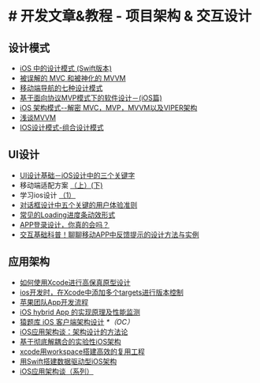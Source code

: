 # \# 开发文章&教程 - 项目架构 & 交互设计
## 设计模式
- [iOS 中的设计模式 (Swift版本)][1]
- [被误解的 MVC 和被神化的 MVVM][2]
- [移动端导航的七种设计模式][3]
- [基于面向协议MVP模式下的软件设计－(iOS篇)][4]
- [iOS 架构模式--解密 MVC，MVP，MVVM以及VIPER架构][5]
- [浅谈MVVM][6]
- [IOS设计模式-组合设计模式][7]

## UI设计
- [UI设计基础－iOS设计中的三个关键字][8]
- 移动端适配方案 [（上）][9][(下)][10]
- 学习ios设计 [（1）][11]
- [对话框设计中五个关键的用户体验准则][12]
- [常见的Loading进度条动效形式][13]
- [APP登录设计，你真的会吗？][14]
- [交互基础科普！聊聊移动APP中反馈提示的设计方法与实例][15]

## 应用架构
- [如何使用Xcode进行高保真原型设计][16]
- [ios开发时，在Xcode中添加多个targets进行版本控制][17]
- [苹果团队App开发流程][18]
- [iOS hybrid App 的实现原理及性能监测][19]
- [猿题库 iOS 客户端架构设计][20] _\*（OC）_
- [iOS应用架构谈：架构设计的方法论][21]
- [基于彻底解耦合的实验性iOS架构][22]
- [xcode用workspace搭建高效的复用工程][23]
- [用Swift搭建数据驱动型iOS架构][24]
- [iOS应用架构谈（系列）][25]

[1]:	http://wiki.jikexueyuan.com/project/ios-design-patterns-in-swift/
[2]:	http://blog.devtang.com/blog/2015/11/02/mvc-and-mvvm/ "被误解的 MVC 和被神化的 MVVM"
[3]:	http://www.ui.cn/detail/73429.html
[4]:	http://www.jianshu.com/p/f7ff18ac1c31 "基于面向协议MVP模式下的软件设计－(iOS篇)"
[5]:	http://www.cocoachina.com/ios/20160108/14916.html
[6]:	https://github.com/lovemo/MVVMFramework "MVVMFramework"
[7]:	http://www.cnblogs.com/goodboy-heyang/p/5226090.html "IOS设计模式-组合设计模式"
[8]:	http://www.cocoachina.com/design/20151214/14680.html
[9]:	https://github.com/riskers/blog/issues/17
[10]:	https://github.com/riskers/blog/issues/18 "移动端适配方案(下)"
[11]:	http://www.cnblogs.com/themachine/p/5180103.html "学习ios设计（1）"
[12]:	http://get.ftqq.com/8430.get
[13]:	http://www.jianshu.com/p/aa301c739e1f "常见的Loading进度条动效形式"
[14]:	http://www.jianshu.com/p/a8a169c5eba9 "APP登录设计，你真的会吗？"
[15]:	http://www.uisdc.com/app-feedback-method-use-case "交互基础科普！聊聊移动APP中反馈提示的设计方法与实例"
[16]:	http://isux.tencent.com/xcode-storyboard.html
[17]:	http://blog.csdn.net/ysysbaobei/article/details/10951991
[18]:	http://atleeon.com/write/2015/08/30/fake-it-till-you-make-it/
[19]:	http://www.cocoachina.com/ios/20151118/14270.html
[20]:	http://mp.weixin.qq.com/s?__biz=MjM5NTIyNTUyMQ==&mid=444322139&idx=1&sn=c7bef4d439f46ee539aa76d612023d43&scene=23&srcid=1230RYRzNotU9iTZKvt7ksFW#rd&ADUIN=502332019&ADSESSION=1451480917&ADTAG=CLIENT.QQ.5425_.0&ADPUBNO=26509
[21]:	http://mp.weixin.qq.com/s?__biz=MzA5Nzc4OTA1Mw==&mid=407735372&idx=1&sn=87c20f7db6990db00838498827692683#rd
[22]:	http://ios.jobbole.com/83888/
[23]:	http://iosxxx.com/blog/2016-01-23-xcodeda-jian-gao-xiao-de-fu-yong-gong-cheng.html "xcode用workspace搭建高效的复用工程"
[24]:	http://mrpeak.cn/blog/swift-dda/ "用Swift搭建数据驱动型iOS架构"
[25]:	http://casatwy.com/iosying-yong-jia-gou-tan-kai-pian.html "iOS应用架构谈  开篇"